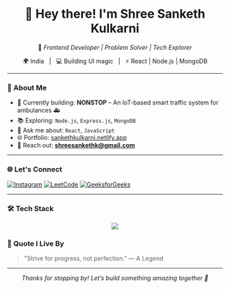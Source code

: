 <div align="center">

# 👋 Hey there! I'm **Shree Sanketh Kulkarni**

🎯 *Frontend Developer | Problem Solver | Tech Explorer*

🌍 India &nbsp;&nbsp;|&nbsp;&nbsp; 💻 Building UI magic &nbsp;&nbsp;|&nbsp;&nbsp; ⚡ React | Node.js | MongoDB

</div>

---

### 🚀 About Me

- 🧠 Currently building: **NONSTOP** – An IoT-based smart traffic system for ambulances 🚑  
- 📚 Exploring: `Node.js`, `Express.js`, `MongoDB`  
- 💬 Ask me about: `React`, `JavaScript`  
- 🌐 Portfolio: [sankethkulkarni.netlify.app](https://sankethkulkarni.netlify.app)  
- 📩 Reach out: **shreesankethk@gmail.com**

---

### 🌐 Let's Connect

<p align="left">
  <a href="https://instagram.com/sanketh_sk_" target="_blank"><img alt="Instagram" src="https://img.shields.io/badge/Instagram-E4405F?style=for-the-badge&logo=instagram&logoColor=white"/></a>
  <a href="https://www.leetcode.com/shreesanket" target="_blank"><img alt="LeetCode" src="https://img.shields.io/badge/LeetCode-FFA116?style=for-the-badge&logo=leetcode&logoColor=white"/></a>
  <a href="https://auth.geeksforgeeks.org/user/shreesanket" target="_blank"><img alt="GeeksforGeeks" src="https://img.shields.io/badge/GeeksforGeeks-0F9D58?style=for-the-badge&logo=geeksforgeeks&logoColor=white"/></a>
</p>

---

### 🛠️ Tech Stack

<p align="center">
  <img src="https://skillicons.dev/icons?i=react,js,html,css,nodejs,express,mongodb,bootstrap,java,python,c,git,linux,mysql,firebase,figma" />
</p>



### 🧠 Quote I Live By

> "Strive for progress, not perfection." — A Legend

---

<div align="center">

_Thanks for stopping by! Let’s build something amazing together 🚀_

</div>
